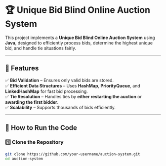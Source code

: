 # 🏆 Unique Bid Blind Online Auction System

This project implements a **Unique Bid Blind Online Auction System** using **Java**, designed to efficiently process bids, determine the highest unique bid, and handle tie situations fairly.

---

## 📌 Features
✅ **Bid Validation** – Ensures only valid bids are stored.  
✅ **Efficient Data Structures** – Uses **HashMap**, **PriorityQueue**, and **LinkedHashMap** for fast bid processing.  
✅ **Tie Resolution** – Handles ties by **either restarting the auction** or **awarding the first bidder**.  
✅ **Scalability** – Supports thousands of bids efficiently.  

---

## 🚀 How to Run the Code

### **1️⃣ Clone the Repository**
```bash
git clone https://github.com/your-username/auction-system.git
cd auction-system
